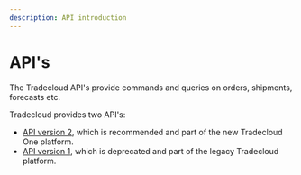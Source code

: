 ```yaml
---
description: API introduction
---
```


# API's

The Tradecloud API's provide commands and queries on orders, shipments, forecasts etc.

Tradecloud provides two API's:

* [API version 2](https://docs.tradecloud1.com/api/), which is recommended and part of the new Tradecloud One platform. 
* [API version 1](https://tradecloud.atlassian.net/wiki/spaces/DOC/pages/524298/API+v1), which is deprecated and part of the legacy Tradecloud platform.

